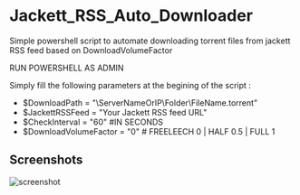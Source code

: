 # Jackett_RSS_Auto_Downloader
Simple powershell script to automate downloading torrent files from jackett RSS feed based on DownloadVolumeFactor

RUN POWERSHELL AS ADMIN

Simply fill the following parameters at the begining of the script :

* $DownloadPath = "\\ServerNameOrIP\Folder\FileName.torrent"
* $JackettRSSFeed = "Your Jackett RSS feed URL"
* $CheckInterval = "60" #IN SECONDS
* $DownloadVolumeFactor = "0" # FREELEECH 0 | HALF 0.5 | FULL 1

## Screenshots

![screenshot](https://github.com/max01986/Jackett_RSS_Auto_Downloader/blob/master/Screenshot.png?raw=true)
